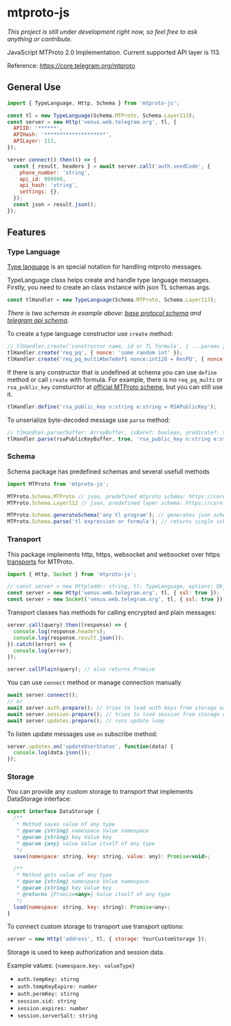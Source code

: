 # mtproto-js
*This project is still under development right now, so feel free to ask anything or contribute.*

JavaScript MTProto 2.0 Implementation. Current supported API layer is 113.

Reference: https://core.telegram.org/mtproto
 

## General Use
```js
import { TypeLanguage, Http, Schema } from 'mtproto-js';

const tl = new TypeLanguage(Schema.MTProto, Schema.Layer113);
const server = new Http('venus.web.telegram.org', tl, {
  APIID: '******',
  APIHash: '********************',
  APILayer: 113,
});

server.connect().then(() => {
  const { result, headers } = await server.call('auth.sendCode', {
    phone_number: 'string', 
    api_id: 999999, 
    api_hash: 'string', 
    settings: {},
  });
  const json = result.json();
});
```

## Features
### Type Language
[Type language](https://core.telegram.org/schema) is an special notation for handling mtproto messages.

TypeLanguage class helps create and handle type language messages. Firstly, you need to create an class instance with json TL schemas args.
```js
const tlHandler = new TypeLanguage(Schema.MTProto, Schema.Layer113);
```
*There is two schemas in example above: [base protocol schema](https://core.telegram.org/schema/mtproto) and [telegram api schema](https://core.telegram.org/schema).*

To create a type language constructor use `create` method:
```js
// tlHandler.create('constructor name, id or TL formula', { ...params });
tlHandler.create('req_pq', { nonce: 'some random int' });
tlHandler.create('req_pq_multi#be7e8ef1 nonce:int128 = ResPQ', { nonce: 'some random int' });
```
If there is any constructor that is undefined at schema you can use `define` method or call `create` with formula. For example, there is no `req_pq_multi` or `rsa_public_key` consturctor at [official MTProto scheme](https://core.telegram.org/schema/mtproto), but you can still use it.
```js
tlHandler.define('rsa_public_key n:string e:string = RSAPublicKey');
```
To unserialize byte-decoded message use `parse` method:
```js
// tlHandler.parse(buffer: ArrayBuffer, isBare?: boolean, predicate?: string);
tlHandler.parse(rsaPublicKeyBuffer, true, 'rsa_public_key n:string e:string = RSAPublicKey');
```

### Schema
Schema package has predefined schemas and several usefull methods
```js
import MTProto from 'mtproto-js';

MTProto.Schema.MTProto // json, predefined mtproto schema: https://core.telegram.org/schema/mtproto
MTProto.Schema.Layer112 // json, predefined layer schema: https://core.telegram.org/schema

MTProto.Schema.generateSchema('any tl program'); // generates json schema and returs it
MTProto.Schema.parse('tl expression or formula'); // returns single schema for constructor
```

### Transport
This package implements http, https, websocket and websocket over https [transports](https://core.telegram.org/mtproto#mtproto-transport) for MTProto.
```js
import { Http, Socket } from 'mtproto-js';

// const server = new Http(addr: string, tl: TypeLanguage, options: Object);
const server = new Http('venus.web.telegram.org', tl, { ssl: true });
const server = new Socket('venus.web.telegram.org', tl, { ssl: true });
```

Transport classes has methods for calling encrypted and plain messages:
```js
server.call(query).then((response) => {
  console.log(response.headers);
  console.log(response.result.json());
}).catch((error) => {
  console.log(error);
});

server.callPlain(query); // also returns Promise
```

You can use `connect` method or manage connection manually
```js
await server.connect();
// or 
await server.auth.prepare(); // tries to load auth keys from storage or creates them
await server.session.prepare(); // tries to load session from storage or invoke session with layer
await server.updates.prepare(); // runs update loop
```

To listen update messages use `on` subscribe method:
```js
server.updates.on('updateUserStatus', function(data) {
  console.log(data.json());
});
```

### Storage
You can provide any custom storage to transport that implements DataStorage interface:
```js
export interface DataStorage {
  /**
   * Method saves value of any type
   * @param {string} namespace Value namespace
   * @param {string} key Value key
   * @param {any} value Value itself of any type
   */
  save(namespace: string, key: string, value: any): Promise<void>;

  /**
   * Method gets value of any type
   * @param {string} namespace Value namespace
   * @param {string} key Value key
   * @returns {Promise<any>} Value itself of any type
   */
  load(namespace: string, key: string): Promise<any>;
}
```

To connect custom storage to transport use transport options:
```js
server = new Http('address', tl, { storage: YourCustomStorage });
```

Storage is used to keep authorization and session data. 

Example values: `{namespace.key: valueType}`
* `auth.tempKey: stirng`
* `auth.tempKeyExpire: number`
* `auth.permKey: stirng`
* `session.sid: string`
* `session.expires: number`
* `session.serverSalt: string`